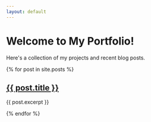 ```yaml
---
layout: default
---
```

# Welcome to My Portfolio!

Here's a collection of my projects and recent blog posts.

{% for post in site.posts %}
  <h2><a href="{{ post.url }}">{{ post.title }}</a></h2>
  <p>{{ post.excerpt }}</p>
{% endfor %}
